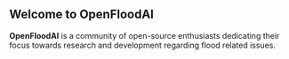 ## Welcome to OpenFloodAI

**OpenFloodAI** is a community of open-source enthusiasts dedicating their focus towards research and development regarding flood related issues. 
